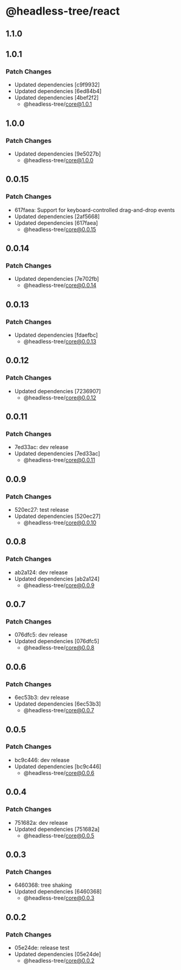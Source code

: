 # @headless-tree/react

## 1.1.0

## 1.0.1

### Patch Changes

- Updated dependencies [c9f9932]
- Updated dependencies [6ed84b4]
- Updated dependencies [4bef2f2]
  - @headless-tree/core@1.0.1

## 1.0.0

### Patch Changes

- Updated dependencies [9e5027b]
  - @headless-tree/core@1.0.0

## 0.0.15

### Patch Changes

- 617faea: Support for keyboard-controlled drag-and-drop events
- Updated dependencies [2af5668]
- Updated dependencies [617faea]
  - @headless-tree/core@0.0.15

## 0.0.14

### Patch Changes

- Updated dependencies [7e702fb]
  - @headless-tree/core@0.0.14

## 0.0.13

### Patch Changes

- Updated dependencies [fdaefbc]
  - @headless-tree/core@0.0.13

## 0.0.12

### Patch Changes

- Updated dependencies [7236907]
  - @headless-tree/core@0.0.12

## 0.0.11

### Patch Changes

- 7ed33ac: dev release
- Updated dependencies [7ed33ac]
  - @headless-tree/core@0.0.11

## 0.0.9

### Patch Changes

- 520ec27: test release
- Updated dependencies [520ec27]
  - @headless-tree/core@0.0.10

## 0.0.8

### Patch Changes

- ab2a124: dev release
- Updated dependencies [ab2a124]
  - @headless-tree/core@0.0.9

## 0.0.7

### Patch Changes

- 076dfc5: dev release
- Updated dependencies [076dfc5]
  - @headless-tree/core@0.0.8

## 0.0.6

### Patch Changes

- 6ec53b3: dev release
- Updated dependencies [6ec53b3]
  - @headless-tree/core@0.0.7

## 0.0.5

### Patch Changes

- bc9c446: dev release
- Updated dependencies [bc9c446]
  - @headless-tree/core@0.0.6

## 0.0.4

### Patch Changes

- 751682a: dev release
- Updated dependencies [751682a]
  - @headless-tree/core@0.0.5

## 0.0.3

### Patch Changes

- 6460368: tree shaking
- Updated dependencies [6460368]
  - @headless-tree/core@0.0.3

## 0.0.2

### Patch Changes

- 05e24de: release test
- Updated dependencies [05e24de]
  - @headless-tree/core@0.0.2

